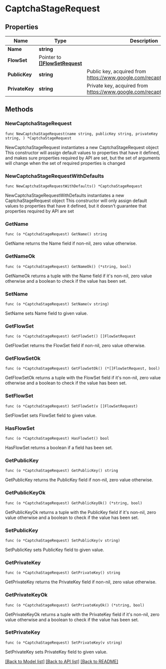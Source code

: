 # CaptchaStageRequest

## Properties

Name | Type | Description | Notes
------------ | ------------- | ------------- | -------------
**Name** | **string** |  | 
**FlowSet** | Pointer to [**[]FlowSetRequest**](FlowSetRequest.md) |  | [optional] 
**PublicKey** | **string** | Public key, acquired from https://www.google.com/recaptcha/intro/v3.html | 
**PrivateKey** | **string** | Private key, acquired from https://www.google.com/recaptcha/intro/v3.html | 

## Methods

### NewCaptchaStageRequest

`func NewCaptchaStageRequest(name string, publicKey string, privateKey string, ) *CaptchaStageRequest`

NewCaptchaStageRequest instantiates a new CaptchaStageRequest object
This constructor will assign default values to properties that have it defined,
and makes sure properties required by API are set, but the set of arguments
will change when the set of required properties is changed

### NewCaptchaStageRequestWithDefaults

`func NewCaptchaStageRequestWithDefaults() *CaptchaStageRequest`

NewCaptchaStageRequestWithDefaults instantiates a new CaptchaStageRequest object
This constructor will only assign default values to properties that have it defined,
but it doesn't guarantee that properties required by API are set

### GetName

`func (o *CaptchaStageRequest) GetName() string`

GetName returns the Name field if non-nil, zero value otherwise.

### GetNameOk

`func (o *CaptchaStageRequest) GetNameOk() (*string, bool)`

GetNameOk returns a tuple with the Name field if it's non-nil, zero value otherwise
and a boolean to check if the value has been set.

### SetName

`func (o *CaptchaStageRequest) SetName(v string)`

SetName sets Name field to given value.


### GetFlowSet

`func (o *CaptchaStageRequest) GetFlowSet() []FlowSetRequest`

GetFlowSet returns the FlowSet field if non-nil, zero value otherwise.

### GetFlowSetOk

`func (o *CaptchaStageRequest) GetFlowSetOk() (*[]FlowSetRequest, bool)`

GetFlowSetOk returns a tuple with the FlowSet field if it's non-nil, zero value otherwise
and a boolean to check if the value has been set.

### SetFlowSet

`func (o *CaptchaStageRequest) SetFlowSet(v []FlowSetRequest)`

SetFlowSet sets FlowSet field to given value.

### HasFlowSet

`func (o *CaptchaStageRequest) HasFlowSet() bool`

HasFlowSet returns a boolean if a field has been set.

### GetPublicKey

`func (o *CaptchaStageRequest) GetPublicKey() string`

GetPublicKey returns the PublicKey field if non-nil, zero value otherwise.

### GetPublicKeyOk

`func (o *CaptchaStageRequest) GetPublicKeyOk() (*string, bool)`

GetPublicKeyOk returns a tuple with the PublicKey field if it's non-nil, zero value otherwise
and a boolean to check if the value has been set.

### SetPublicKey

`func (o *CaptchaStageRequest) SetPublicKey(v string)`

SetPublicKey sets PublicKey field to given value.


### GetPrivateKey

`func (o *CaptchaStageRequest) GetPrivateKey() string`

GetPrivateKey returns the PrivateKey field if non-nil, zero value otherwise.

### GetPrivateKeyOk

`func (o *CaptchaStageRequest) GetPrivateKeyOk() (*string, bool)`

GetPrivateKeyOk returns a tuple with the PrivateKey field if it's non-nil, zero value otherwise
and a boolean to check if the value has been set.

### SetPrivateKey

`func (o *CaptchaStageRequest) SetPrivateKey(v string)`

SetPrivateKey sets PrivateKey field to given value.



[[Back to Model list]](../README.md#documentation-for-models) [[Back to API list]](../README.md#documentation-for-api-endpoints) [[Back to README]](../README.md)


